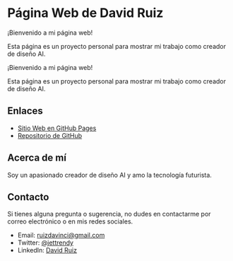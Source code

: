 # Página Web de David Ruiz

¡Bienvenido a mi página web!

Esta página es un proyecto personal para mostrar mi trabajo como creador de diseño AI.


¡Bienvenido a mi página web!

Esta página es un proyecto personal para mostrar mi trabajo como creador de diseño AI.

## Enlaces

- [Sitio Web en GitHub Pages](https://github.com/davidruizduarte/davidruizduarte.github.io)
- [Repositorio de GitHub](https://github.com/davidruizduarte/)

## Acerca de mí

Soy un apasionado creador de diseño AI y amo la tecnología futurista.

## Contacto

Si tienes alguna pregunta o sugerencia, no dudes en contactarme por correo electrónico o en mis redes sociales.

- Email: ruizdavinci@gmail.com 
- Twitter: [@jettrendy](https://twitter.com/jettrendy)
- LinkedIn: [David Ruiz](https://www.linkedin.com/in/davidrzte)


